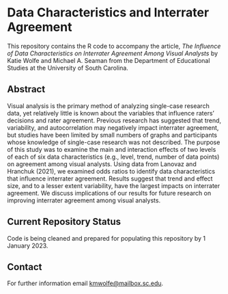 # Data Characteristics and Interrater Agreement

This repository contains the R code to accompany the article, *The Influence of Data Characteristics on Interrater Agreement Among Visual Analysts* by Katie Wolfe and Michael A. Seaman from the Department of Educational Studies at the University of South Carolina.

## Abstract

Visual analysis is the primary method of analyzing single-case research data, yet relatively little is known about the variables that influence raters’ decisions and rater agreement. Previous research has suggested that trend, variability, and autocorrelation may negatively impact interrater agreement, but studies have been limited by small numbers of graphs and participants whose knowledge of single-case research was not described. The purpose of this study was to examine the main and interaction effects of two levels of each of six data characteristics (e.g., level, trend, number of data points) on agreement among visual analysts. Using data from Lanovaz and Hranchuk (2021), we examined odds ratios to identify data characteristics that influence interrater agreement. Results suggest that trend and effect size, and to a lesser extent variability, have the largest impacts on interrater agreement. We discuss implications of our results for future research on improving interrater agreement among visual analysts.

## Current Repository Status

Code is being cleaned and prepared for populating this repository by 1 January 2023.

## Contact

For further information email <a href="mailto:kmwolfe@mailbox.sc.edu">kmwolfe@mailbox.sc.edu</a>.

